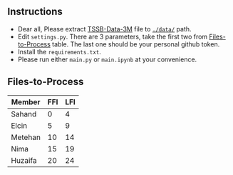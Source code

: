 ## Instructions
- Dear all, Please extract [TSSB-Data-3M](https://drive.google.com/file/d/1NRGnKuzia01JCK4G1bDFKWolZOeNtSuU/view?usp=sharing) file to [```./data/```](https://github.com/SahandMoslemi/Collect-Commits/tree/main/data) path.
- Edit ```settings.py```. There are 3 parameters, take the first two from [Files-to-Process](##Files-to-Process) table. The last one should be your personal github token.
- Install the ```requirements.txt```.
- Please run either ```main.py``` or ```main.ipynb``` at your convenience.

## Files-to-Process
| Member | FFI | LFI |
|---|---|---|
| Sahand  | 0 | 4 |
| Elcin  | 5 | 9 |
| Metehan | 10 | 14 |
| Nima | 15 | 19 |
| Huzaifa  | 20 | 24 |
